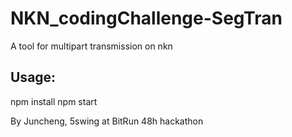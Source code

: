 # NKN_codingChallenge-SegTran

A tool for multipart transmission on nkn 

## Usage:

  npm install
  npm start
  
  
 By Juncheng, 5swing at BitRun 48h hackathon
